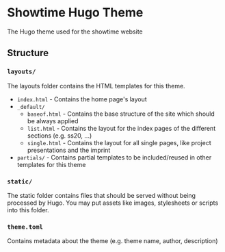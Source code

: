 # Showtime Hugo Theme
The Hugo theme used for the showtime website

## Structure

### `layouts/`
The layouts folder contains the HTML templates for this theme.
* `index.html` - Contains the home page's layout
* `_default/`
  * `baseof.html` - Contains the base structure of the site which should be always applied
  * `list.html` - Contains the layout for the index pages of the different sections (e.g. ss20, ...)
  * `single.html` - Contains the layout for all single pages, like project presentations and the imprint
* `partials/` - Contains partial templates to be included/reused in other templates for this theme

### `static/`
The static folder contains files that should be served without being processed by Hugo. You may put assets like images, stylesheets or scripts into this folder.

### `theme.toml`
Contains metadata about the theme (e.g. theme name, author, description)
